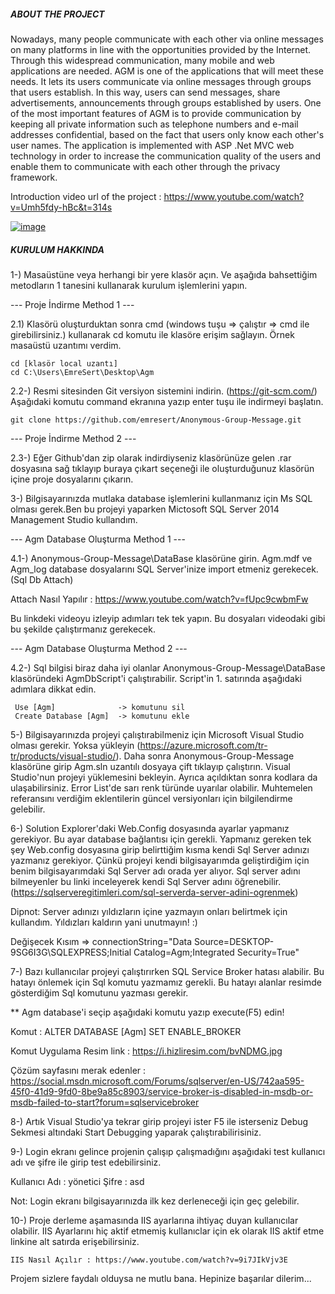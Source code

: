 
##### ABOUT THE PROJECT #####

Nowadays, many people communicate with each other via online messages on many platforms in line with the opportunities provided by the Internet. Through this widespread communication, many mobile and web applications are needed. AGM is one of the applications that will meet these needs. It lets its users communicate via online messages through groups that users establish. In this way, users can send messages, share advertisements, announcements through groups established by users. One of the most important features of AGM is to provide communication by keeping all private information such as telephone numbers and e-mail addresses confidential, based on the fact that users only know each other's user names. The application is implemented with ASP .Net MVC web technology in order to increase the communication quality of the users and enable them to communicate with each other through the privacy framework.

Introduction video url of the project : https://www.youtube.com/watch?v=Umh5fdy-hBc&t=314s

[![image](https://i.hizliresim.com/Xb19kR.jpg)](https://hizliresim.com/Xb19kR)

##### KURULUM HAKKINDA #####

1-) Masaüstüne veya herhangi bir yere klasör açın. Ve aşağıda bahsettiğim metodların 1 tanesini kullanarak kurulum işlemlerini yapın.

--- Proje İndirme Method 1 ---

2.1) Klasörü oluşturduktan sonra cmd (windows tuşu => çalıştır => cmd ile girebilirsiniz.) kullanarak cd komutu ile klasöre erişim sağlayın. Örnek masaüstü uzantımı verdim.

    cd [klasör local uzantı]
    cd C:\Users\EmreSert\Desktop\Agm 

2.2-) Resmi sitesinden Git versiyon sistemini indirin. (https://git-scm.com/)
    Aşağıdaki komutu command ekranına yazıp enter tuşu ile indirmeyi başlatın.

    git clone https://github.com/emresert/Anonymous-Group-Message.git

--- Proje İndirme Method 2 ---

2.3-) Eğer Github'dan zip olarak indirdiyseniz klasörünüze gelen .rar dosyasına sağ tıklayıp buraya çıkart seçeneği ile oluşturduğunuz klasörün içine proje dosyalarını çıkarın.

3-) Bilgisayarınızda mutlaka database işlemlerini kullanmanız için Ms SQL olması gerek.Ben bu projeyi yaparken Mictosoft SQL Server 2014 Management Studio kullandım.

--- Agm Database Oluşturma Method 1 ---

4.1-) Anonymous-Group-Message\DataBase klasörüne girin. Agm.mdf ve Agm_log database dosyalarını SQL Server'inize import etmeniz gerekecek.(Sql Db Attach)

Attach Nasıl Yapılır : https://www.youtube.com/watch?v=fUpc9cwbmFw

Bu linkdeki videoyu izleyip adımları tek tek yapın. Bu dosyaları videodaki gibi bu şekilde çalıştırmanız gerekecek.

--- Agm Database  Oluşturma Method 2 ---

4.2-) Sql bilgisi biraz daha iyi olanlar Anonymous-Group-Message\DataBase klasöründeki AgmDbScript'i çalıştırabilir. Script'in 1. satırında aşağıdaki adımlara dikkat edin.

     Use [Agm] 	            -> komutunu sil
     Create Database [Agm]  -> komutunu ekle 

5-) Bilgisayarınızda projeyi çalıştırabilmeniz için Microsoft Visual Studio olması gerekir. Yoksa yükleyin (https://azure.microsoft.com/tr-tr/products/visual-studio/). Daha sonra Anonymous-Group-Message klasörüne girip Agm.sln uzantılı dosyaya çift tıklayıp çalıştırın. Visual Studio'nun projeyi yüklemesini bekleyin. Ayrıca açıldıktan sonra kodlara da ulaşabilirsiniz. Error List'de sarı renk türünde uyarılar olabilir. Muhtemelen referansını verdiğim eklentilerin güncel versiyonları için bilgilendirme gelebilir.

6-) Solution Explorer'daki Web.Config dosyasında ayarlar yapmanız gerekiyor. Bu ayar database bağlantısı için gerekli.
Yapmanız gereken tek şey Web.config dosyasına girip belirttiğim kısma kendi Sql Server adınızı yazmanız gerekiyor. Çünkü projeyi kendi bilgisayarımda geliştirdiğim için benim bilgisayarımdaki Sql Server adı orada yer alıyor. Sql server adını bilmeyenler bu linki inceleyerek kendi Sql Server adını öğrenebilir.(https://sqlserveregitimleri.com/sql-serverda-server-adini-ogrenmek)

Dipnot: Server adınızı yıldızların içine yazmayın onları belirtmek için kullandım. Yıldızları kaldırın yani unutmayın! :)

Değişecek Kısım => connectionString="Data Source=DESKTOP-9SG6I3G\SQLEXPRESS;Initial Catalog=Agm;Integrated Security=True"

 <connectionStrings>
    <add name="MsgConnection" connectionString="Data Source=  **Kendi SQL Server Adınız** ;Initial Catalog=Agm;Integrated Security=True"         providerName="System.Data.SqlClient" />
 </connectionStrings>

7-) Bazı kullanıcılar projeyi çalıştırırken SQL Service Broker hatası alabilir. Bu hatayı önlemek için Sql komutu yazmamız gerekli. Bu hatayı alanlar resimde gösterdiğim Sql komutunu yazması gerekir.

** Agm database'i seçip aşağıdaki komutu yazıp execute(F5) edin!

Komut :   ALTER DATABASE [Agm] SET ENABLE_BROKER

Komut Uygulama Resim link : https://i.hizliresim.com/bvNDMG.jpg

Çözüm sayfasını merak edenler : https://social.msdn.microsoft.com/Forums/sqlserver/en-US/742aa595-45f0-41d9-9fd0-8be9a85c8903/service-broker-is-disabled-in-msdb-or-msdb-failed-to-start?forum=sqlservicebroker

8-) Artık Visual Studio'ya tekrar girip projeyi ister F5 ile isterseniz Debug Sekmesi altındaki Start Debugging yaparak çalıştırabilirisiniz. 

9-) Login ekranı gelince projenin çalışıp çalışmadığını aşağıdaki test kullanıcı adı ve şifre ile girip test edebilirsiniz. 

Kullanıcı Adı : yönetici
Şifre : asd

Not: Login ekranı bilgisayarınızda ilk kez derleneceği için geç gelebilir.

10-) Proje derleme aşamasında IIS ayarlarına ihtiyaç duyan kullanıcılar olabilir. IIS Ayarlarını hiç aktif etmemiş kullanıclar için ek olarak IIS aktif etme linkine alt satırda erişebilirsiniz.

    IIS Nasıl Açılır : https://www.youtube.com/watch?v=9i7JIkVjv3E

Projem sizlere faydalı olduysa ne mutlu bana. Hepinize başarılar dilerim...







